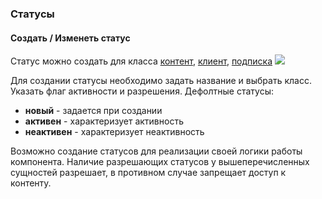 ### Статусы

#### Создать / Изменеть статус

Статус можно создать для класса [контент][4], [клиент][6], [подписка][7]
[![](https://file.modx.pro/files/c/b/3/cb3ecdc9d4d1213b6257ffeb778674f3s.jpg)](https://file.modx.pro/files/c/b/3/cb3ecdc9d4d1213b6257ffeb778674f3.png)

Для создании статусы необходимо задать название и выбрать класс. Указать флаг активности и разрешения.
Дефолтные статусы:
 * **новый** - задается при создании
 * **активен** - характеризует активность
 * **неактивен** - характеризует неактивность 

Возможно создание статусов для реализации своей логики работы компонента.
Наличие разрешающих статусов у вышеперечисленных сущностей разрешает, в противном случае запрещает доступ к контенту.


[4]: /ru/01_Компоненты/22_PayAndSee/01_Интерфейс/04_Контент.md
[5]: /ru/01_Компоненты/22_PayAndSee/01_Интерфейс/05_Тарифы.md
[6]: /ru/01_Компоненты/22_PayAndSee/01_Интерфейс/06_Клиенты.md
[7]: /ru/01_Компоненты/22_PayAndSee/01_Интерфейс/07_Подписки.md
[8]: /ru/01_Компоненты/22_PayAndSee/01_Интерфейс/08_Статусы.md
[9]: /ru/01_Компоненты/22_PayAndSee/01_Интерфейс/09_Оповещения.md